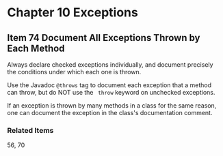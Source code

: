# Chapter 10 Exceptions

## Item 74 Document All Exceptions Thrown by Each Method

Always declare checked exceptions individually, and document precisely the conditions under which each one is thrown.

Use the Javadoc <code>@throws</code> tag to document each exception that a method can throw, but do NOT use the <code>
throw</code> keyword on unchecked exceptions.

If an exception is thrown by many methods in a class for the same reason, one can document the exception in the class's
documentation comment.

### Related Items

56, 70